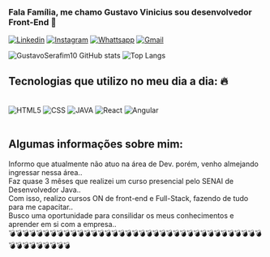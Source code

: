 ### Fala Família, me chamo Gustavo Vinicius sou desenvolvedor Front-End 👋

[![Linkedin](https://img.shields.io/badge/LinkedIn-0077B5?style=for-the-badge&logo=linkedin&logoColor=white)](https://www.linkedin.com/in/gustavo-vinicius-961594219/)
[![Instagram](https://img.shields.io/badge/Instagram-E4405F?style=for-the-badge&logo=instagram&logoColor=white)](https://www.instagram.com/gustavoviniciusnf/)
[![Whattsapp](https://img.shields.io/badge/WhatsApp-25D366?style=for-the-badge&logo=whatsapp&logoColor=white)](https://wa.me/qr/GZQDAND6CE4VL1)
[![Gmail](https://img.shields.io/badge/Gmail-D14836?style=for-the-badge&logo=gmail&logoColor=white)](https://mail.google.com/mail/gustavovinicius56@gmail.com)

![GustavoSerafim10 GitHub stats](https://github-readme-stats.vercel.app/api?username=GustavoSerafim10&show_icons=true&theme=onedark)
![Top Langs](https://github-readme-stats.vercel.app/api/top-langs/?username=GustavoSerafim10&layout=compact)

## Tecnologias que utilizo no meu dia a dia: 🔥

<div style="display: inline_block"><br/>
  <img align="center" alt="HTML5" src="https://img.shields.io/badge/HTML5-E34F26?style=for-the-badge&logo=html5&logoColor=white"/>
  <img align="center" alt="CSS" src="https://img.shields.io/badge/CSS3-1572B6?style=for-the-badge&logo=css3&logoColor=white"/>
  <img align="center" alt="JAVA" src="https://img.shields.io/badge/Java-ED8B00?style=for-the-badge&logo=openjdk&logoColor=white"/>
  <img align="center" alt="React" src="https://img.shields.io/badge/React-20232A?style=for-the-badge&logo=react&logoColor=61DAFB"/>
  <img align="center" alt="Angular" src="https://img.shields.io/badge/Angular-DD0031?style=for-the-badge&logo=angular&logoColor=white"/>
</div><br/>

## Algumas informações sobre mim:
Informo que atualmente não atuo na área de Dev. porém, venho almejando ingressar nessa área..<br/>
Faz quase 3 mêses que realizei um curso presencial pelo SENAI de Desenvolvedor Java.. <br/>
Com isso, realizo cursos ON de front-end e Full-Stack, fazendo de tudo para me capacitar.. <br/>
Busco uma oportunidade para consilidar os meus conhecimentos e aprender em si com a empresa.. <br/>
💣💣💣💣💣💣💣💣💣💣💣💣💣💣💣💣💣💣💣💣💣💣💣💣💣💣💣💣💣💣💣💣💣💣💣💣💣💣💣💣💣💣💣💣💣💣

